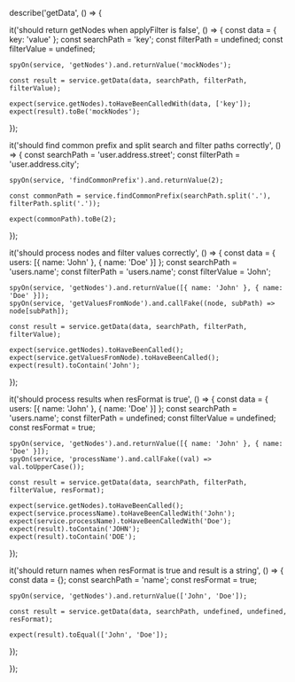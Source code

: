describe('getData', () => {

  it('should return getNodes when applyFilter is false', () => {
    const data = { key: 'value' };
    const searchPath = 'key';
    const filterPath = undefined;
    const filterValue = undefined;

    spyOn(service, 'getNodes').and.returnValue('mockNodes');

    const result = service.getData(data, searchPath, filterPath, filterValue);

    expect(service.getNodes).toHaveBeenCalledWith(data, ['key']);
    expect(result).toBe('mockNodes');
  });

  it('should find common prefix and split search and filter paths correctly', () => {
    const searchPath = 'user.address.street';
    const filterPath = 'user.address.city';

    spyOn(service, 'findCommonPrefix').and.returnValue(2);

    const commonPath = service.findCommonPrefix(searchPath.split('.'), filterPath.split('.'));

    expect(commonPath).toBe(2);
  });

  it('should process nodes and filter values correctly', () => {
    const data = { users: [{ name: 'John' }, { name: 'Doe' }] };
    const searchPath = 'users.name';
    const filterPath = 'users.name';
    const filterValue = 'John';

    spyOn(service, 'getNodes').and.returnValue([{ name: 'John' }, { name: 'Doe' }]);
    spyOn(service, 'getValuesFromNode').and.callFake((node, subPath) => node[subPath]);

    const result = service.getData(data, searchPath, filterPath, filterValue);

    expect(service.getNodes).toHaveBeenCalled();
    expect(service.getValuesFromNode).toHaveBeenCalled();
    expect(result).toContain('John');
  });

  it('should process results when resFormat is true', () => {
    const data = { users: [{ name: 'John' }, { name: 'Doe' }] };
    const searchPath = 'users.name';
    const filterPath = undefined;
    const filterValue = undefined;
    const resFormat = true;

    spyOn(service, 'getNodes').and.returnValue([{ name: 'John' }, { name: 'Doe' }]);
    spyOn(service, 'processName').and.callFake((val) => val.toUpperCase());

    const result = service.getData(data, searchPath, filterPath, filterValue, resFormat);

    expect(service.getNodes).toHaveBeenCalled();
    expect(service.processName).toHaveBeenCalledWith('John');
    expect(service.processName).toHaveBeenCalledWith('Doe');
    expect(result).toContain('JOHN');
    expect(result).toContain('DOE');
  });

  it('should return names when resFormat is true and result is a string', () => {
    const data = {};
    const searchPath = 'name';
    const resFormat = true;

    spyOn(service, 'getNodes').and.returnValue(['John', 'Doe']);

    const result = service.getData(data, searchPath, undefined, undefined, resFormat);

    expect(result).toEqual(['John', 'Doe']);
  });

});

